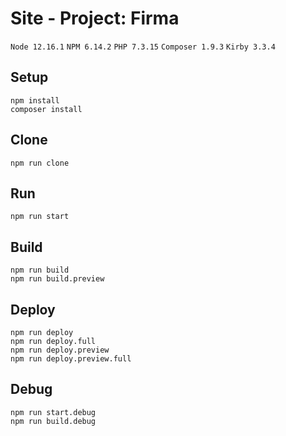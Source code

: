 # Site - Project: Firma

`Node 12.16.1` `NPM 6.14.2` `PHP 7.3.15` `Composer 1.9.3` `Kirby 3.3.4`

## Setup
```
npm install
composer install
```

## Clone
```
npm run clone
```

## Run
```
npm run start
```

## Build
```
npm run build
npm run build.preview
```

## Deploy
```
npm run deploy
npm run deploy.full
npm run deploy.preview
npm run deploy.preview.full
```

## Debug
```
npm run start.debug
npm run build.debug
```
